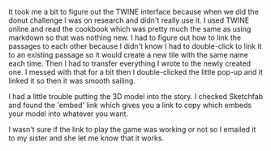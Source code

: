 It took me a bit to figure out the TWINE interface because when we did the donut challenge I was on research and didn't really use it. I used TWINE online and read the cookbook which was pretty much the same as using markdown so that was nothing new. I had to figure out how to link the passages to each other because I didn't know I had to double-click to link it to an existing passage so it would create a new tile with the same name each time. Then I had to transfer everything I wrote to the newly created one. I messed with that for a bit then I double-clicked the little pop-up and it linked it so then it was smooth sailing. 

I had a little trouble putting the 3D model into the story. I checked Sketchfab and found the 'embed' link which gives you a link to copy which embeds your model into whatever you want. 

I wasn't sure if the link to play the game was working or not so I emailed it to my sister and she let me know that it works. 
